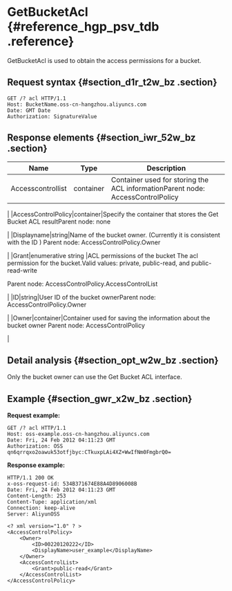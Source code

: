 # GetBucketAcl {#reference_hgp_psv_tdb .reference}

GetBucketAcl is used to obtain the access permissions for a bucket.

## Request syntax {#section_d1r_t2w_bz .section}

```
GET /? acl HTTP/1.1
Host: BucketName.oss-cn-hangzhou.aliyuncs.com
Date: GMT Date
Authorization: SignatureValue
```

## Response elements {#section_iwr_52w_bz .section}

|Name|Type|Description|
|----|----|-----------|
|Accesscontrollist|container|Container used for storing the ACL informationParent node: AccessControlPolicy

|
|AccessControlPolicy|container|Specify the container that stores the Get Bucket ACL resultParent node: none

|
|Displayname|string|Name of the bucket owner. \(Currently it is consistent with the ID \) Parent node: AccessControlPolicy.Owner

|
|Grant|enumerative string |ACL permissions of the bucket The acl permission for the bucket.Valid values: private, public-read, and public-read-write 

Parent node: AccessControlPolicy.AccessControlList

|
|ID|string|User ID of the bucket ownerParent node: AccessControlPolicy.Owner

|
|Owner|container|Container used for saving the information about the bucket owner Parent node: AccessControlPolicy

|

## Detail analysis {#section_opt_w2w_bz .section}

Only the bucket owner can use the Get Bucket ACL interface.

## Example {#section_gwr_x2w_bz .section}

**Request example:**

```
GET /? acl HTTP/1.1
Host: oss-example.oss-cn-hangzhou.aliyuncs.com
Date: Fri, 24 Feb 2012 04:11:23 GMT
Authorization: OSS qn6qrrqxo2oawuk53otfjbyc:CTkuxpLAi4XZ+WwIfNm0FmgbrQ0=

```

**Response example:**

```
HTTP/1.1 200 OK
x-oss-request-id: 534B371674E88A4D8906008B
Date: Fri, 24 Feb 2012 04:11:23 GMT 
Content-Length: 253
Content-Tupe: application/xml
Connection: keep-alive
Server: AliyunOSS

<? xml version="1.0" ? >
<AccessControlPolicy>
    <Owner>
        <ID>00220120222</ID>
        <DisplayName>user_example</DisplayName>
    </Owner>
    <AccessControlList>
        <Grant>public-read</Grant>
    </AccessControlList>
</AccessControlPolicy>
```

